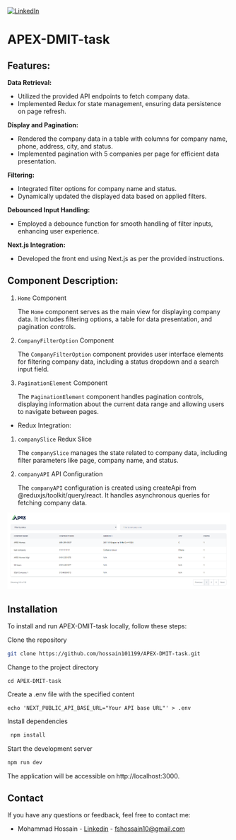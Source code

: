 [![LinkedIn][linkedin-shield]][linkedin-url]

# APEX-DMIT-task

## Features:

**Data Retrieval:**

- Utilized the provided API endpoints to fetch company data.
- Implemented Redux for state management, ensuring data persistence on page refresh.

**Display and Pagination:**

- Rendered the company data in a table with columns for company name, phone, address, city, and status.
- Implemented pagination with 5 companies per page for efficient data presentation.

**Filtering:**

- Integrated filter options for company name and status.
- Dynamically updated the displayed data based on applied filters.

**Debounced Input Handling:**

- Employed a debounce function for smooth handling of filter inputs, enhancing user experience.

**Next.js Integration:**

- Developed the front end using Next.js as per the provided instructions.

## Component Description:

1. `Home` Component

   The `Home` component serves as the main view for displaying company data. It includes filtering options, a table for data presentation, and pagination controls.

2. `CompanyFilterOption` Component

   The `CompanyFilterOption` component provides user interface elements for filtering company data, including a status dropdown and a search input field.

3. `PaginationElement` Component

   The `PaginationElement` component handles pagination controls, displaying information about the current data range and allowing users to navigate between pages.

- Redux Integration:

1. `companySlice` Redux Slice

   The `companySlice` manages the state related to company data, including filter parameters like page, company name, and status.

2. `companyAPI` API Configuration

   The `companyAPI` configuration is created using createApi from @reduxjs/toolkit/query/react. It handles asynchronous queries for fetching company data.

![Home page](/public/homePage.png)

## Installation

To install and run APEX-DMIT-task locally, follow these steps:

Clone the repository

```sh
git clone https://github.com/hossain101199/APEX-DMIT-task.git
```

Change to the project directory

```
cd APEX-DMIT-task
```

Create a .env file with the specified content

```
echo 'NEXT_PUBLIC_API_BASE_URL="Your API base URL"' > .env
```

Install dependencies

```sh
 npm install
```

Start the development server

```sh
npm run dev
```

The application will be accessible on http://localhost:3000.

## Contact

If you have any questions or feedback, feel free to contact me:

- Mohammad Hossain - [Linkedin](https://www.linkedin.com/in/hossain1011/) - fshossain10@gmail.com

[linkedin-shield]: https://img.shields.io/badge/-LinkedIn-black.svg?style=for-the-badge&logo=linkedin&colorB=555
[linkedin-url]: https://www.linkedin.com/in/hossain1011/
